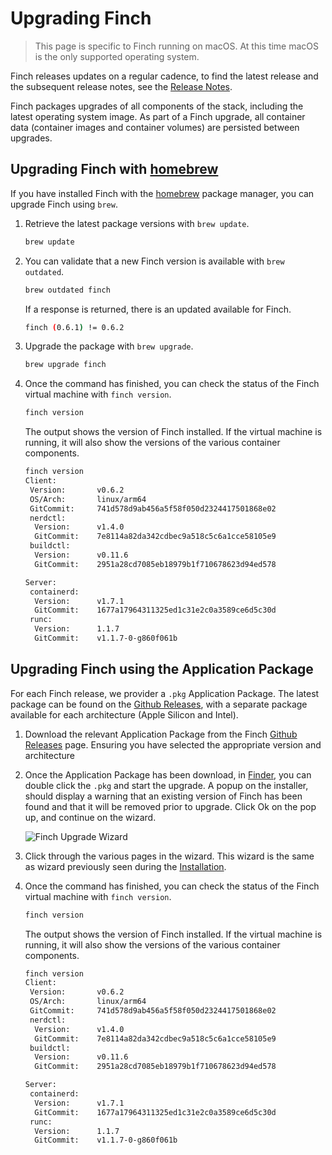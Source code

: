 # Upgrading Finch

> This page is specific to Finch running on macOS. At this time macOS is the
> only supported operating system.

Finch releases updates on a regular cadence, to find the latest release and the
subsequent release notes, see the [Release Notes](../changelog.md).

Finch packages upgrades of all components of the stack, including the latest
operating system image. As part of a Finch upgrade, all container data
(container images and container volumes) are persisted between upgrades.

## Upgrading Finch with [homebrew](https://brew.sh/)

If you have installed Finch with the [homebrew](https://brew.sh/) package manager,
you can upgrade Finch using `brew`.

1. Retrieve the latest package versions with `brew update`.

    ```bash
    brew update
    ```

2. You can validate that a new Finch version is available with `brew
   outdated`.

    ```bash
    brew outdated finch
    ```

    If a response is returned, there is an updated available for Finch.

    ```bash
    finch (0.6.1) != 0.6.2
    ```

3. Upgrade the package with `brew upgrade`.

    ```bash
    brew upgrade finch
    ```

4. Once the command has finished, you can check the status of the Finch virtual
   machine with `finch version`.

    ```bash
    finch version
    ```

    The output shows the version of Finch installed. If the virtual machine is
    running, it will also show the versions of the various container components.

    ```bash
    finch version
    Client:
     Version:       v0.6.2
     OS/Arch:       linux/arm64
     GitCommit:     741d578d9ab456a5f58f050d2324417501868e02
     nerdctl:
      Version:      v1.4.0
      GitCommit:    7e8114a82da342cdbec9a518c5c6a1cce58105e9
     buildctl:
      Version:      v0.11.6
      GitCommit:    2951a28cd7085eb18979b1f710678623d94ed578

    Server:
     containerd:
      Version:      v1.7.1
      GitCommit:    1677a17964311325ed1c31e2c0a3589ce6d5c30d
     runc:
      Version:      1.1.7
      GitCommit:    v1.1.7-0-g860f061b
    ```

## Upgrading Finch using the Application Package

For each Finch release, we provider a `.pkg` Application Package. The latest
package can be found on the [Github
Releases](https://github.com/runfinch/finch/releases), with a separate package
available for each architecture (Apple Silicon and Intel).

1. Download the relevant Application Package from the Finch [Github
Releases](https://github.com/runfinch/finch/releases) page. Ensuring you have
   selected the appropriate version and architecture

2. Once the Application Package has been download, in
   [Finder](https://support.apple.com/en-us/HT201732), you can double click the
   `.pkg` and start the upgrade. A popup on the installer, should display a
   warning that an existing version of Finch has been found and that it will be
   removed prior to upgrade. Click Ok on the pop up, and continue on the wizard.

    ![Finch Upgrade Wizard](/assets/finch_upgrade_1.png "Finch Upgrade 1")

3. Click through the various pages in the wizard. This
   wizard is the same as wizard previously seen during the
   [Installation](/docs/getting-started/installing/#zys).

4. Once the command has finished, you can check the status of the Finch virtual
   machine with `finch version`.

    ```bash
    finch version
    ```

    The output shows the version of Finch installed. If the virtual machine is
    running, it will also show the versions of the various container components.

    ```bash
    finch version
    Client:
     Version:       v0.6.2
     OS/Arch:       linux/arm64
     GitCommit:     741d578d9ab456a5f58f050d2324417501868e02
     nerdctl:
      Version:      v1.4.0
      GitCommit:    7e8114a82da342cdbec9a518c5c6a1cce58105e9
     buildctl:
      Version:      v0.11.6
      GitCommit:    2951a28cd7085eb18979b1f710678623d94ed578

    Server:
     containerd:
      Version:      v1.7.1
      GitCommit:    1677a17964311325ed1c31e2c0a3589ce6d5c30d
     runc:
      Version:      1.1.7
      GitCommit:    v1.1.7-0-g860f061b
    ```